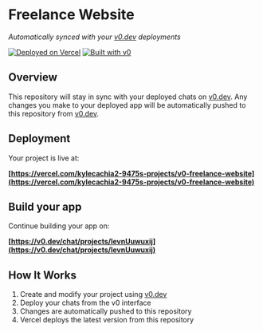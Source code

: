# Freelance Website

*Automatically synced with your [v0.dev](https://v0.dev) deployments*

[![Deployed on Vercel](https://img.shields.io/badge/Deployed%20on-Vercel-black?style=for-the-badge&logo=vercel)](https://vercel.com/kylecachia2-9475s-projects/v0-freelance-website)
[![Built with v0](https://img.shields.io/badge/Built%20with-v0.dev-black?style=for-the-badge)](https://v0.dev/chat/projects/levnUuwuxij)

## Overview

This repository will stay in sync with your deployed chats on [v0.dev](https://v0.dev).
Any changes you make to your deployed app will be automatically pushed to this repository from [v0.dev](https://v0.dev).

## Deployment

Your project is live at:

**[https://vercel.com/kylecachia2-9475s-projects/v0-freelance-website](https://vercel.com/kylecachia2-9475s-projects/v0-freelance-website)**

## Build your app

Continue building your app on:

**[https://v0.dev/chat/projects/levnUuwuxij](https://v0.dev/chat/projects/levnUuwuxij)**

## How It Works

1. Create and modify your project using [v0.dev](https://v0.dev)
2. Deploy your chats from the v0 interface
3. Changes are automatically pushed to this repository
4. Vercel deploys the latest version from this repository